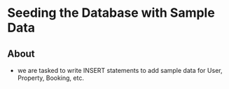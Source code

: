 # Seeding the Database with Sample Data

## About
- we are tasked to write INSERT statements to add sample data for User, Property, Booking, etc.
